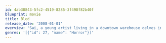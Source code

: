 ```yaml
---
id: 4ab38843-5fc2-4519-8285-3f498f82b40f
blueprint: movie
title: Bled
release_date: '2008-01-01'
overview: 'Sai, a young artist living in a downtown warehouse delves into an ancient world of blood and lust. An enigmatic foreigner seduces her to try a long forgotten drug making her the prey of a dimensional vampire who needs her new found hunger for blood to cross over from his world to hers.'
genres: '[{"id": 27, "name": "Horror"}]'
---
```

